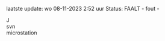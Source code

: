 laatste update: 
wo 08-11-2023  2:52   uur 
Status: FAALT - fout - 
<div class="service R">J</div><div class="service R">svn</div><div class="service Y">microstation</div>